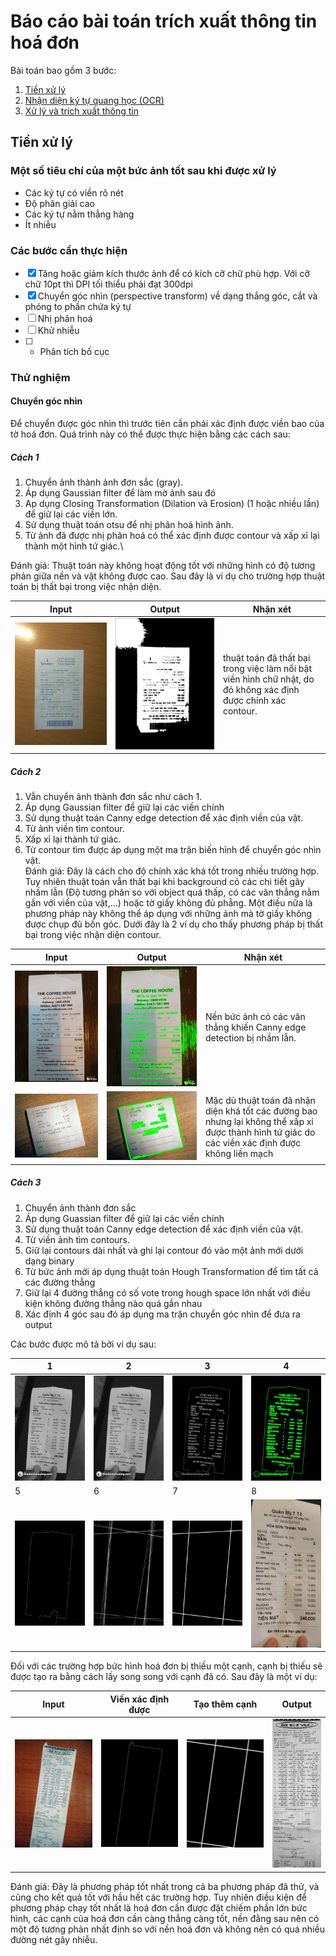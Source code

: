 # Báo cáo bài toán trích xuất thông tin hoá đơn
Bài toán bao gồm 3 bước:
1. [Tiền xử lý](#tiền-xử-lý)
2. [Nhận diện ký tự quang học (OCR)](#)
3. [Xử lý và trích xuất thông tin](#)
## Tiền xử lý
### Một số tiêu chí của một bức ảnh tốt sau khi được xử lý
* Các ký tự có viền rõ nét
* Độ phân giải cao
* Các ký tự nằm thẳng hàng
* Ít nhiễu
### Các bước cần thực hiện
* [x] Tăng hoặc giảm kích thước ảnh để có kích cỡ chữ phù hợp. Với cỡ chữ 10pt thì DPI tối thiểu phải đạt 300dpi
* [x] Chuyển góc nhìn (perspective transform) về dạng thẳng góc, cắt và phóng to phần chứa ký tự
* [ ] Nhị phân hoá
* [ ] Khử nhiễu
* [ ] * Phân tích bố cục
### Thử nghiệm

#### Chuyển góc nhìn

Để chuyển được góc nhìn thì trước tiên cần phải xác định được viền bao của tờ hoá đơn. Quá trình này có thể được thực hiện bằng các cách sau:

##### Cách 1
1. Chuyển ảnh thành ảnh đơn sắc (gray). 
2. Áp dụng Gaussian filter để làm mờ ảnh sau đó 
3. Ap dụng Closing Transformation (Dilation và Erosion) (1 hoặc nhiều lần) để giữ lại các viền lớn. 
4. Sử dụng thuật toán otsu để nhị phân hoá hình ảnh. 
5. Từ ảnh đã được nhị phân hoá có thể xác định được contour và xấp xỉ lại thành một hình tứ giác.\

Đánh giá: Thuật toán này không hoạt động tốt với những hình có độ tương phản giữa nền và vật không được cao. Sau đây là ví dụ cho trường hợp thuật toán bị thất bại trong việc nhận diện. 

|Input|Output|Nhận xét|
|---|---|---|
|![Pic of receipt](https://raw.githubusercontent.com/nv-quan/receipt-recognition/master/data/001.jpg)|![After processed](https://raw.githubusercontent.com/nv-quan/receipt-recognition/master/sample/001-failed.png)|thuật toán đã thất bại trong việc làm nổi bật viền hình chữ nhật, do đó không xác định được chính xác contour.|

##### Cách 2
1. Vẫn chuyển ảnh thành đơn sắc như cách 1. 
2. Áp dụng Gaussian filter để giữ lại các viền chính
3. Sử dụng thuật toán Canny edge detection để xác định viền của vật. 
4. Từ ảnh viền tìm contour. 
5. Xấp xỉ lại thành tứ giác.
6. Từ contour tìm được áp dụng một ma trận biến hình để chuyển góc nhìn vật.\
Đánh giá: Đây là cách cho độ chính xác khá tốt trong nhiều trường hợp. Tuy nhiên thuật toán vẫn thất bại khi background có các chi tiết gây nhầm lẫn (Độ tương phản so với object quá thấp, có các vân thẳng nằm gần với viền của vật,...) hoặc tờ giấy không đủ phẳng. Một điều nữa là phương pháp này không thể áp dụng với những ảnh mà tờ giấy không được chụp đủ bốn góc. Dưới đây là 2 ví dụ cho thấy phương pháp bị thất bại trong việc nhận diện contour.

|Input|Output|Nhận xét|
|---|---|---|
|![Pic of receipt](https://raw.githubusercontent.com/nv-quan/receipt-recognition/master/data/011.jpg)|![After processed](https://raw.githubusercontent.com/nv-quan/receipt-recognition/master/sample/011-failed.png)|Nền bức ảnh có các vân thẳng khiến Canny edge detection bị nhầm lẫn.|
|![Pic of receipt](https://raw.githubusercontent.com/nv-quan/receipt-recognition/master/data/007.jpg)|![After processed](https://raw.githubusercontent.com/nv-quan/receipt-recognition/master/sample/007-failed.png)|Mặc dù thuật toán đã nhận diện khá tốt các đường bao nhưng lại không thể xấp xỉ được thành hình tứ giác do các viền xác định được không liền mạch|

##### Cách 3
1. Chuyển ảnh thành đơn sắc
2. Áp dụng Guassian filter để giữ lại các viền chính
3. Sử dụng thuật toán Canny edge detection để xác định viền của vật.
4. Từ viền ảnh tìm contours.
5. Giữ lại contours dài nhất và ghi lại contour đó vào một ảnh mới dưới dạng binary
6. Từ bức ảnh mới áp dụng thuật toán Hough Transformation để tìm tất cả các đường thẳng
7. Giữ lại 4 đường thẳng có số vote trong hough space lớn nhất với điều kiện không đường thẳng nào quá gần nhau 
8. Xác định 4 góc sau đó áp dụng ma trận chuyển góc nhìn để đưa ra output

Các bước được mô tả bởi ví dụ sau:

|1|2|3|4|
|---|---|---|---|
|![1](https://raw.githubusercontent.com/nv-quan/receipt-recognition/report/report/gray.png)|![2](https://raw.githubusercontent.com/nv-quan/receipt-recognition/report/report/blur.png)|![3](https://raw.githubusercontent.com/nv-quan/receipt-recognition/report/report/edges.png)|![4](https://raw.githubusercontent.com/nv-quan/receipt-recognition/report/report/contours.png)|
|5|6|7|8|
|![5](https://raw.githubusercontent.com/nv-quan/receipt-recognition/report/report/maxcontour.png)|![6](https://raw.githubusercontent.com/nv-quan/receipt-recognition/report/report/alllines.png)|![7](https://raw.githubusercontent.com/nv-quan/receipt-recognition/report/report/fourlines.png)|![8](https://raw.githubusercontent.com/nv-quan/receipt-recognition/report/report/output.png)|

Đối với các trường hợp bức hình hoá đơn bị thiếu một cạnh, cạnh bị thiếu sẽ được tạo ra bằng cách lấy song song với cạnh đã có. Sau đây là một ví dụ:

|Input|Viền xác định được|Tạo thêm cạnh|Output|
|---|---|---|---|
|![Input](https://raw.githubusercontent.com/nv-quan/receipt-recognition/report/report/edgemissing/original.png)|![Edges](https://raw.githubusercontent.com/nv-quan/receipt-recognition/report/report/edgemissing/largest.png)|![Hough](https://raw.githubusercontent.com/nv-quan/receipt-recognition/report/report/edgemissing/closing.png)|![Output](https://raw.githubusercontent.com/nv-quan/receipt-recognition/report/report/edgemissing/output.png)|

Đánh giá: Đây là phương pháp tốt nhất trong cả ba phương pháp đã thử, và cũng cho kết quả tốt với hầu hết các trường hợp. Tuy nhiên điều kiện để phương pháp chạy tốt nhất là hoá đơn cần được đặt chiếm phần lớn bức hình, các cạnh của hoá đơn cần càng thẳng càng tốt, nền đằng sau nên có một độ tương phản nhất định so với nền hoá đơn và không nên có quá nhiều đường nét gây nhiễu.
